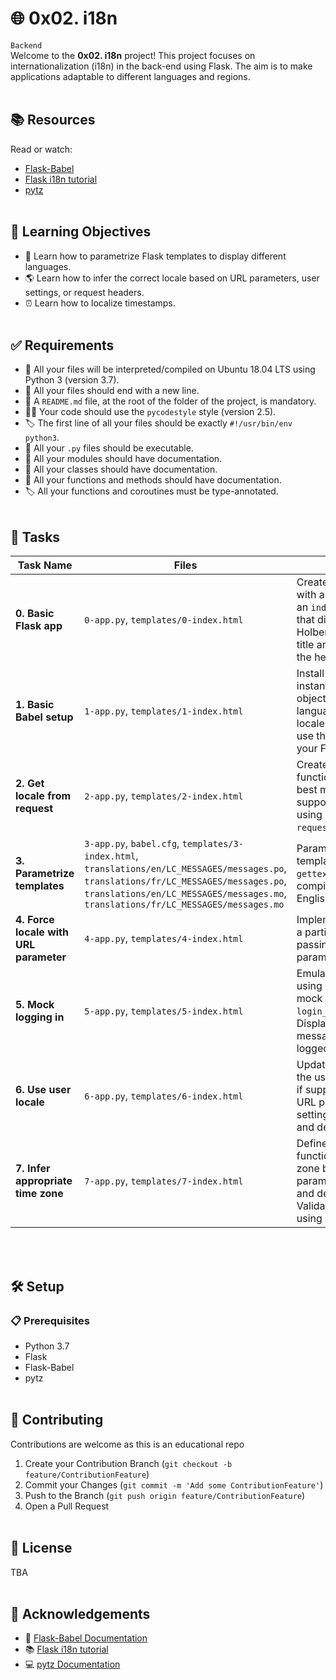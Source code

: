 # 🌐 0x02. i18n
`Backend`</br>
Welcome to the **0x02. i18n** project! This project focuses on
internationalization (i18n) in the back-end using Flask. The aim is to make
applications adaptable to different languages and regions.
<br></br>

## 📚 Resources
Read or watch:
- [Flask-Babel](https://pythonhosted.org/Flask-Babel/)
- [Flask i18n tutorial](https://blog.miguelgrinberg.com/post/the-flask-mega-tutorial-part-xiii-i18n-and-l10n)
- [pytz](http://pytz.sourceforge.net/)
<br></br>

## 🎯 Learning Objectives
- 📝 Learn how to parametrize Flask templates to display different languages.
- 🌎 Learn how to infer the correct locale based on URL parameters, user
settings, or request headers.
- ⏰ Learn how to localize timestamps.
<br></br>

## ✅ Requirements
- 🐧 All your files will be interpreted/compiled on Ubuntu 18.04 LTS using
Python 3 (version 3.7).
- 📝 All your files should end with a new line.
- 📄 A `README.md` file, at the root of the folder of the project, is
mandatory.
- 🧑‍💻 Your code should use the `pycodestyle` style (version 2.5).
- 🏷️ The first line of all your files should be exactly
`#!/usr/bin/env python3`.
- 📂 All your `.py` files should be executable.
- 📝 All your modules should have documentation.
- 📝 All your classes should have documentation.
- 📝 All your functions and methods should have documentation.
- 🏷️ All your functions and coroutines must be type-annotated.
<br></br>

## 🚀 Tasks

| Task Name                             | Files                                                                                                          | Description                                                                                                                                                            |
|---------------------------------------|---------------------------------------------------------------------------------------------------------------|------------------------------------------------------------------------------------------------------------------------------------------------------------------------|
| **0. Basic Flask app**                | `0-app.py`, `templates/0-index.html`                                                                           | Create a basic Flask app with a single `/` route and an `index.html` template that displays “Welcome to Holberton” as the page title and “Hello world” as the header.  |
| **1. Basic Babel setup**              | `1-app.py`, `templates/1-index.html`                                                                           | Install Flask-Babel, instantiate the Babel object, configure available languages, set the default locale and timezone, and use the configuration for your Flask app.   |
| **2. Get locale from request**        | `2-app.py`, `templates/2-index.html`                                                                           | Create a `get_locale` function to determine the best match with supported languages using `request.accept_languages`.                                                  |
| **3. Parametrize templates**          | `3-app.py`, `babel.cfg`, `templates/3-index.html`, `translations/en/LC_MESSAGES/messages.po`, `translations/fr/LC_MESSAGES/messages.po`, `translations/en/LC_MESSAGES/messages.mo`, `translations/fr/LC_MESSAGES/messages.mo` | Parametrize your templates using `_` or `gettext`. Initialize and compile translations for English and French.                                                         |
| **4. Force locale with URL parameter**| `4-app.py`, `templates/4-index.html`                                                                           | Implement a way to force a particular locale by passing the `locale` parameter in the URL.                                                                             |
| **5. Mock logging in**                | `5-app.py`, `templates/5-index.html`                                                                           | Emulate user login by using a user table and mock logging in via the `login_as` URL parameter. Display a welcome message if the user is logged in.                     |
| **6. Use user locale**                | `6-app.py`, `templates/6-index.html`                                                                           | Update `get_locale` to use the user’s preferred locale if supported, with priority: URL parameters, user settings, request header, and default locale.                 |
| **7. Infer appropriate time zone**    | `7-app.py`, `templates/7-index.html`                                                                           | Define a `get_timezone` function to select the time zone based on URL parameters, user settings, and default to UTC. Validate the time zone using `pytz`.              |

<br></br>
## 🛠️ Setup
### 📋 Prerequisites
- Python 3.7
- Flask
- Flask-Babel
- pytz
<br></br>

## 🤝 Contributing
Contributions are welcome as this is an educational repo

1. Create your Contribution Branch (`git checkout -b feature/ContributionFeature`)
2. Commit your Changes (`git commit -m 'Add some ContributionFeature'`)
3. Push to the Branch (`git push origin feature/ContributionFeature`)
4. Open a Pull Request
<br></br>

## 📄 License
TBA
<br></br>

## 🙏 Acknowledgements
- 🌟 [Flask-Babel Documentation](https://pythonhosted.org/Flask-Babel/)
- 📚 [Flask i18n tutorial](https://blog.miguelgrinberg.com/post/the-flask-mega-tutorial-part-xiii-i18n-and-l10n)
- 💻 [pytz Documentation](http://pytz.sourceforge.net/)


